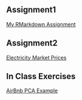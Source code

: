 ## Assignment1
[My RMarkdown Assignment](Assigment1.html) 

## Assignment2
[Electricity Market Prices](Assignment2.html)

## In Class Exercises
[AirBnb PCA Example](AirBnb-PCA.html)
